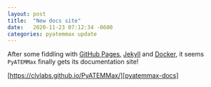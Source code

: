 ```yaml
---
layout: post
title:  "New docs site"
date:   2020-11-23 07:12:34 -0600
categories: pyatemmax update
---
```


After some fiddling with [GitHub Pages][github-pages-docs], [Jekyll][jekyll-docs] and [Docker][docker-docs], it seems `PyATEMMax` finally gets its documentation site!

[https://clvlabs.github.io/PyATEMMax/][pyatemmax-docs]



[pyatemmax-docs]: https://clvlabs.github.io/PyATEMMax/
[github-pages-docs]: https://docs.github.com/en/free-pro-team@latest/github/working-with-github-pages/getting-started-with-github-pages
[jekyll-docs]: https://jekyllrb.com/docs/home
[docker-docs]: https://docs.docker.com/
